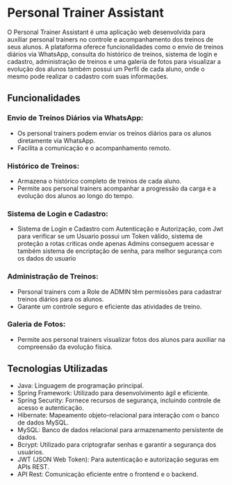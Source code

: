 # Personal Trainer Assistant


O Personal Trainer Assistant é uma aplicação web desenvolvida para auxiliar personal trainers no controle e acompanhamento dos treinos de seus alunos. A plataforma oferece funcionalidades como o envio de treinos diários via WhatsApp, consulta do histórico de treinos, sistema de login e cadastro, administração de treinos e uma galeria de fotos para visualizar a evolução dos alunos também possui um Perfil de cada aluno, onde o mesmo pode realizar o cadastro com suas informações.

## Funcionalidades

### Envio de Treinos Diários via WhatsApp:

- Os personal trainers podem enviar os treinos diários para os alunos diretamente via WhatsApp.
- Facilita a comunicação e o acompanhamento remoto.

  
### Histórico de Treinos:

- Armazena o histórico completo de treinos de cada aluno.
- Permite aos personal trainers acompanhar a progressão da carga e a evolução dos alunos ao longo do tempo.

### Sistema de Login e Cadastro:

- Sistema de Login e Cadastro com Autenticação e Autorização, com Jwt para verificar se um Usuario possui um Token válido, sistema de proteção a rotas criticas onde apenas Admins conseguem acessar e também sistema de encriptação de senha, para melhor segurança com os dados do usuario

### Administração de Treinos:

- Personal trainers com a Role de ADMIN têm permissões para cadastrar treinos diários para os alunos.
- Garante um controle seguro e eficiente das atividades de treino.


### Galeria de Fotos:

- Permite aos personal trainers visualizar fotos dos alunos para auxiliar na compreensão da evolução física.

## Tecnologias Utilizadas

- Java: Linguagem de programação principal.
- Spring Framework: Utilizado para desenvolvimento ágil e eficiente.
- Spring Security: Fornece recursos de segurança, incluindo controle de acesso e autenticação.
- Hibernate: Mapeamento objeto-relacional para interação com o banco de dados MySQL.
- MySQL: Banco de dados relacional para armazenamento persistente de dados.
- Bcrypt: Utilizado para criptografar senhas e garantir a segurança dos usuários.
- JWT (JSON Web Token): Para autenticação e autorização seguras em APIs REST.
- API Rest: Comunicação eficiente entre o frontend e o backend.
